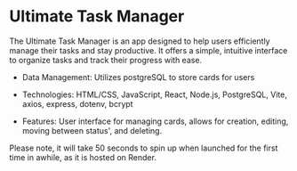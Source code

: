# Ultimate Task Manager
The Ultimate Task Manager is an app designed to help users efficiently manage their tasks and stay productive. It offers a simple, intuitive interface to organize tasks and track their progress with ease.

- Data Management:
Utilizes postgreSQL to store cards for users

- Technologies:
HTML/CSS, JavaScript, React, Node.js, PostgreSQL, Vite, axios, express, dotenv, bcrypt

- Features:
User interface for managing cards, allows for creation, editing, moving between status', and deleting.

Please note, it will take 50 seconds to spin up when launched for the first time in awhile, as it is hosted on Render.



